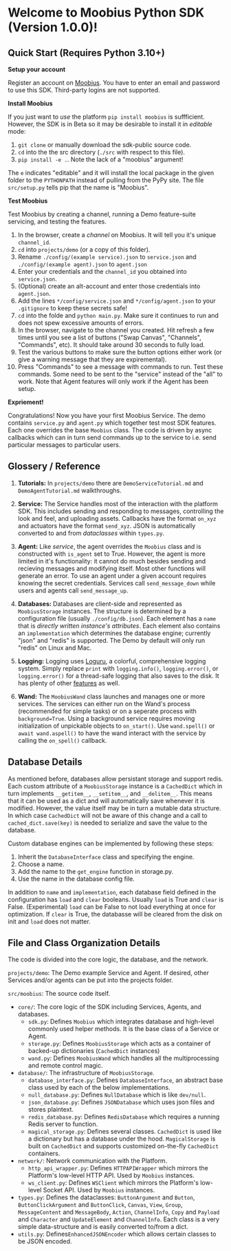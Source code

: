# Welcome to Moobius Python SDK (Version 1.0.0)!

## Quick Start (Requires Python 3.10+)

**Setup your account**

Register an account on [Moobius](http://www.moobius.net). You have to enter an email and password to use this SDK. Third-party logins are not supported.

**Install Moobius**

If you just want to *use* the platform `pip install moobius` is suffficient. However, the SDK is in Beta so it may be desirable to install it in *editable* mode:

1. `git clone` or manually download the sdk-public source code.
2. `cd` into the the src directory (`./src` with respect to this file).
3. `pip install -e .`. Note the lack of a "moobius" argument!

The `e` indicates "editable" and it will install the local package in the given folder to the `PYTHONPATH` instead of pulling from the PyPy site. The file `src/setup.py` tells pip that the name is "Moobius".

**Test Moobius**

Test Moobius by creating a channel, running a Demo feature-suite servicing, and testing the features.

1. In the browser, create a *channel* on Moobius. It will tell you it's unique `channel_id`.
2. `cd` into `projects/demo` (or a copy of this folder).
2. Rename `./config/(example service).json` to `service.json` and  `./config/(example agent).json` to `agent.json`
3. Enter your credentials and the `channel_id` you obtained into `service.json`.
4. (Optional) create an alt-account and enter those credentials into `agent.json`.
5. Add the lines `*/config/service.json` and `*/config/agent.json` to your `.gitignore` to keep these secrets safe!
6. `cd` into the folde and `python main.py`. Make sure it continues to run and does not spew excessive amounts of errors.
7. In the browser, navigate to the channel you created. Hit refresh a few times until you see a list of buttons ("Swap Canvas", "Channels", "Commands", etc). It should take around 30 seconds to fully load.
8. Test the various buttons to make sure the button options either work (or give a warning message that they are expiremental).
9. Press "Commands" to see a message with commands to run. Test these commands. Some need to be sent to the "service" instead of the "all" to work. Note that Agent features will only work if the Agent has been setup.

**Expriement!**

Congratulations! Now you have your first Moobius Service. The demo contains `service.py` and `agent.py` which together test most SDK features. Each one overrides the base `Moobius` class. The code is driven by async callbacks which can in turn send commands up to the service to i.e. send particular messages to particular users.

## Glossery / Reference

1. **Tutorials:** In `projects/demo` there are `DemoServiceTutorial.md` and `DemoAgentTutorial.md` walkthroughs.

2. **Service:** The Service handles most of the interaction with the platform SDK. This includes sending and responding to messages, controlling the look and feel, and uploading assets. Callbacks have the format `on_xyz` and actuators have the format `send_xyz`. JSON is automatically converted to and from *dataclasses* within `types.py`.

3. **Agent:** Like *service*, the agent overrides the `Moobius` class and is constructed with `is_agent` set to True. However, the agent is more limited in it's functionality: it cannot do much besides sending and recieving messages and modifying itself. Most other functions will generate an error. To use an agent under a given account requires knowing the secret credentials. Services call `send_message_down` while users and agents call `send_message_up`.

4. **Databases:** Databases are client-side and represented as `MoobiusStorage` instances. The structure is determined by a configuration file (usually `./config/db.json`). Each element has a `name` that is *directly written instance's attributes*. Each element also contains an `implementation` which determines the database engine; currently "json" and "redis" is supported. The Demo by default will only run "redis" on Linux and Mac.

5. **Logging:** Logging uses [Loguru](https://loguru.readthedocs.io/en/stable/), a colorful, comprehensive logging system. Simply replace `print` with `logging.info()`, `logging.error()`, or `logging.error()` for a thread-safe logging that also saves to the disk. It has plenty of other [features](https://loguru.readthedocs.io/en/stable/) as well.

6. **Wand:** The `MoobiusWand` class launches and manages one or more services. The services can either run on the Wand's process (recommended for simple tasks) or on a seperate process with `background=True`. Using a background service requires moving initialization of unpickable objects to `on_start()`. Use `wand.spell()` or `await wand.aspell()` to have the wand interact with the service by calling the `on_spell()` callback.

## Database Details

As mentioned before, databases allow persistant storage and support redis. Each custom attribute of a `MoobiusStorage` instance is a `CachedDict` which in turn implements `__getitem__`, `__setitem__`, and `__delitem__`. This means that it can be used as a dict and will automatically save whenever it is modified. However, the value itself may be in turn a mutable data structure. In which case `CachedDict` will not be aware of this change and a call to `cached_dict.save(key)` is needed to serialize and save the value to the database.

Custom database engines can be implemented by following these steps:
1. Inherit the `DatabaseInterface` class and specifying the engine.
2. Choose a name.
3. Add the name to the `get_engine` function in storage.py.
4. Use the name in the database config file.

In addition to `name` and `implementation`, each database field defined in the configuration has `load` and `clear` booleans. Usually `load` is True and `clear` is False. (Experimental) `load` can be False to not load everything at once for optimization. If `clear` is True, the databasse will be cleared from the disk on init and `load` does not matter.

## File and Class Organization Details

The code is divided into the core logic, the database, and the network.

`projects/demo`: The Demo example Service and Agent. If desired, other Services and/or agents can be put into the projects folder.

`src/moobius`: The source code itself.

- `core/`: The core logic of the SDK including Services, Agents, and databases.
   - `sdk.py`: Defines `Moobius` which integrates database and high-level commonly used helper methods. It is the base class of a Service or Agent.
   - `storage.py`: Defines `MoobiusStorage` which acts as a container of backed-up dictionaries (`CachedDict` instances)
   - `wand.py`: Defines `MoobiusWand` which handles all the multiprocessing and remote control magic. 
- `database/`: The infrastructure of `MoobiusStorage`.
   - `database_interface.py`: Defines `DatabaseInterface`, an abstract base class used by each of the below implementations.
   - `null_database.py`: Defines `NullDatabase` which is like `dev/null`.
   - `json_database.py`: Defines `JSONDatabase` which uses json files and stores plaintext.
   - `redis_database.py`: Defines `RedisDatabase` which requires a running Redis server to function.
   - `magical_storage.py`: Defines several classes. `CachedDict` is used like a dictionary but has a database under the hood. `MagicalStorage` is built on `CachedDict` and supports customized on-the-fly `CachedDict` containers.
- `network/`: Network communication with the Platform.
   - `http_api_wrapper.py`: Defines `HTTPAPIWrapper` which mirrors the Platform's low-level HTTP API. Used by `Moobius` instances.
   - `ws_client.py`: Defines `WSClient` which mirrors the Platform's low-level Socket API. Used by `Moobius` instances.
- `types.py`: Defines the dataclasses: `ButtonArgument` and `Button`, `ButtonClickArgument` and `ButtonClick`, `Canvas`, `View`, `Group`, `MessageContent` and `MessageBody`, `Action`, `ChannelInfo`, `Copy` and `Payload` and `Character` and `UpdateElement` and `ChannelInfo`. Each class is a very simple data-structure and is easily converted to/from a dict.
- `utils.py`: Defines`EnhancedJSONEncoder` which allows certain classes to be JSON encoded.
